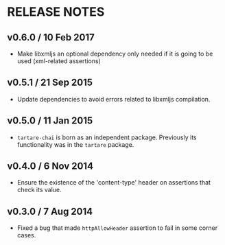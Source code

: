 # RELEASE NOTES

## v0.6.0 / 10 Feb 2017
* Make libxmljs an optional dependency only needed if it is going to be used (xml-related assertions)

## v0.5.1 / 21 Sep 2015
* Update dependencies to avoid errors related to libxmljs compilation.

## v0.5.0 / 11 Jan 2015
* `tartare-chai` is born as an independent package. Previously its functionality was in the `tartare` package.

## v0.4.0 / 6 Nov 2014
* Ensure the existence of the 'content-type' header on assertions that check its value.

## v0.3.0 / 7 Aug 2014
* Fixed a bug that made `httpAllowHeader` assertion to fail in some corner cases.
